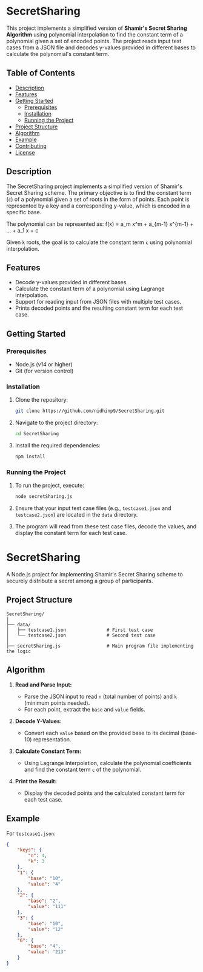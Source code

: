 # SecretSharing

This project implements a simplified version of **Shamir's Secret Sharing Algorithm** using polynomial interpolation to find the constant term of a polynomial given a set of encoded points. The project reads input test cases from a JSON file and decodes y-values provided in different bases to calculate the polynomial's constant term.

## Table of Contents
- [Description](#description)
- [Features](#features)
- [Getting Started](#getting-started)
  - [Prerequisites](#prerequisites)
  - [Installation](#installation)
  - [Running the Project](#running-the-project)
- [Project Structure](#project-structure)
- [Algorithm](#algorithm)
- [Example](#example)
- [Contributing](#contributing)
- [License](#license)

## Description
The SecretSharing project implements a simplified version of Shamir's Secret Sharing scheme. The primary objective is to find the constant term (`c`) of a polynomial given a set of roots in the form of points. Each point is represented by a key and a corresponding y-value, which is encoded in a specific base.

The polynomial can be represented as:
f(x) = a_m x^m + a_{m-1} x^{m-1} + ... + a_1 x + c

Given `k` roots, the goal is to calculate the constant term `c` using polynomial interpolation.

## Features
- Decode y-values provided in different bases.
- Calculate the constant term of a polynomial using Lagrange interpolation.
- Support for reading input from JSON files with multiple test cases.
- Prints decoded points and the resulting constant term for each test case.

## Getting Started

### Prerequisites
- Node.js (v14 or higher)
- Git (for version control)

### Installation
1. Clone the repository:
    ```bash
    git clone https://github.com/nidhinp9/SecretSharing.git
    ```

2. Navigate to the project directory:
    ```bash
    cd SecretSharing
    ```

3. Install the required dependencies:
    ```bash
    npm install
    ```

### Running the Project
1. To run the project, execute:
    ```bash
    node secretSharing.js
    ```

2. Ensure that your input test case files (e.g., `testcase1.json` and `testcase2.json`) are located in the `data` directory.

3. The program will read from these test case files, decode the values, and display the constant term for each test case.

# SecretSharing

A Node.js project for implementing Shamir's Secret Sharing scheme to securely distribute a secret among a group of participants.



## Project Structure

```plaintext
SecretSharing/
│
├── data/
│   ├── testcase1.json               # First test case
│   └── testcase2.json               # Second test case
│
├── secretSharing.js                 # Main program file implementing the logic
```

## Algorithm
1. **Read and Parse Input:**
   - Parse the JSON input to read `n` (total number of points) and `k` (minimum points needed).
   - For each point, extract the `base` and `value` fields.

2. **Decode Y-Values:**
   - Convert each `value` based on the provided base to its decimal (base-10) representation.

3. **Calculate Constant Term:**
   - Using Lagrange Interpolation, calculate the polynomial coefficients and find the constant term `c` of the polynomial.

4. **Print the Result:**
   - Display the decoded points and the calculated constant term for each test case.

## Example
For `testcase1.json`:
```json
{
    "keys": {
        "n": 4,
        "k": 3
    },
    "1": {
        "base": "10",
        "value": "4"
    },
    "2": {
        "base": "2",
        "value": "111"
    },
    "3": {
        "base": "10",
        "value": "12"
    },
    "6": {
        "base": "4",
        "value": "213"
    }
}
